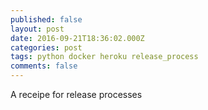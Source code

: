 ```yaml
---
published: false
layout: post
date: 2016-09-21T18:36:02.000Z
categories: post
tags: python docker heroku release_process
comments: false
---
```

A receipe for release processes
